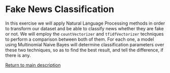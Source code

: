# Fake News Classification

In this exercise we will apply Natural Language Processing methods in order to transform our dataset and be able to classify news whether they are fake or not. We will employ the `countVectorizer` and `tfidfVectorizer` techniques to perform a comparison between both of them. For each one, a model using Multinomial Naive Bayes will determine classification parameters over these two techniques, so as to find the best result, and tell the difference, if there is any.

[Return to main description](../README.md)
